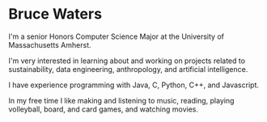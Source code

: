 # Bruce Waters
I'm a senior Honors Computer Science Major at the University of Massachusetts Amherst.

I'm very interested in learning about and working on projects related to sustainability, data engineering, anthropology, and artificial intelligence.

I have experience programming with Java, C, Python, C++, and Javascript.

In my free time I like making and listening to music, reading, playing volleyball, board, and card games, and watching movies.

